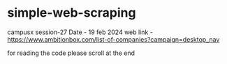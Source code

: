 # simple-web-scraping

campusx session-27
Date - 19 feb 2024
web link - https://www.ambitionbox.com/list-of-companies?campaign=desktop_nav

for reading the code please scroll at the end 
